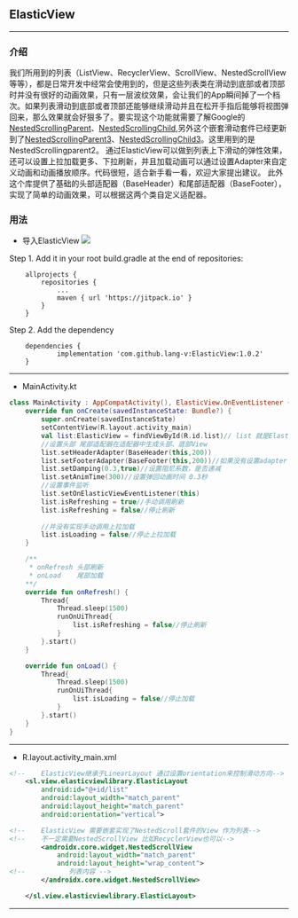 ## ElasticView
***
### 介绍

我们所用到的列表（ListView、RecyclerView、ScrollView、NestedScrollView等等），都是日常开发中经常会使用到的，但是这些列表类在滑动到底部或者顶部时并没有很好的动画效果，只有一层波纹效果，会让我们的App瞬间掉了一个档次。如果列表滑动到底部或者顶部还能够继续滑动并且在松开手指后能够将视图弹回来，那么效果就会好狠多了。要实现这个功能就需要了解Google的[NestedScrollingParent](https://developer.android.google.cn/reference/androidx/core/view/NestedScrollingParent)、[NestedScrollingChild](https://developer.android.google.cn/reference/androidx/core/view/NestedScrollingChild),另外这个嵌套滑动套件已经更新到了[NestedScrollingParent3](https://developer.android.google.cn/reference/androidx/core/view/NestedScrollingParent3)、[NestedScrollingChild3](https://developer.android.google.cn/reference/androidx/core/view/NestedScrollingChild3)。这里用到的是NestedScrollingparent2。
通过ElasticView可以做到列表上下滑动的弹性效果，还可以设置上拉加载更多、下拉刷新，并且加载动画可以通过设置Adapter来自定义动画和动画播放顺序。代码很短，适合新手看一看，欢迎大家提出建议。
此外这个库提供了基础的头部适配器（BaseHeader）和尾部适配器（BaseFooter），实现了简单的动画效果，可以根据这两个类自定义适配器。

### 用法

 - 导入ElasticView
 [![](https://www.jitpack.io/v/lang-v/ElasticView.svg)](https://www.jitpack.io/#lang-v/ElasticView)
 
Step 1. Add it in your root build.gradle at the end of repositories:
```
    allprojects {
		repositories {
			...
			maven { url 'https://jitpack.io' }
		}
	}
```
	

Step 2. Add the dependency

```
	dependencies {
	        implementation 'com.github.lang-v:ElasticView:1.0.2'
	}
```

*** 

 - MainActivity.kt
```kotlin
class MainActivity : AppCompatActivity(), ElasticView.OnEventListener {
    override fun onCreate(savedInstanceState: Bundle?) {
        super.onCreate(savedInstanceState)
        setContentView(R.layout.activity_main)
        val list:ElasticView = findViewById(R.id.list)// list 就是ElasticView控件实例
        //设置头部 尾部适配器在适配器中生成头部、底部View
        list.setHeaderAdapter(BaseHeader(this,200))
        list.setFooterAdapter(BaseFooter(this,200))//如果没有设置adapter 那么这个列表就只是单纯的弹性视图
        list.setDamping(0.3,true)//设置阻尼系数，是否递减
        list.setAnimTime(300)//设置弹回动画时间 0.3秒
        //设置事件监听
        list.setOnElasticViewEventListener(this)
        list.isRefreshing = true//手动调用刷新
        list.isRefreshing = false//停止刷新
    
        //并没有实现手动调用上拉加载
        list.isLoading = false//停止上拉加载
    }

    /**
     * onRefresh 头部刷新
     * onLoad    尾部加载
    **/
    override fun onRefresh() {
        Thread{
            Thread.sleep(1500)
            runOnUiThread{
                list.isRefreshing = false//停止刷新
            }
        }.start()
    }

    override fun onLoad() {
        Thread{
            Thread.sleep(1500)
            runOnUiThread{
                list.isLoading = false//停止加载
            }
        }.start()
    }
}
```
***
  - R.layout.activity_main.xml
```xml
<!--    ElasticView继承于LinearLayout 通过设置orientation来控制滑动方向-->
    <sl.view.elasticviewlibrary.ElasticLayout
        android:id="@+id/list"
        android:layout_width="match_parent"
        android:layout_height="match_parent"
        android:orientation="vertical">

<!--    ElasticView 需要嵌套实现了NestedScroll套件的View 作为列表-->
<!--    不一定需要NestedScrollView 比如RecyclerView也可以-->
        <androidx.core.widget.NestedScrollView
            android:layout_width="match_parent"
            android:layout_height="wrap_content">
<!--           列表内容 -->
        </androidx.core.widget.NestedScrollView>

    </sl.view.elasticviewlibrary.ElasticLayout>
```

***

